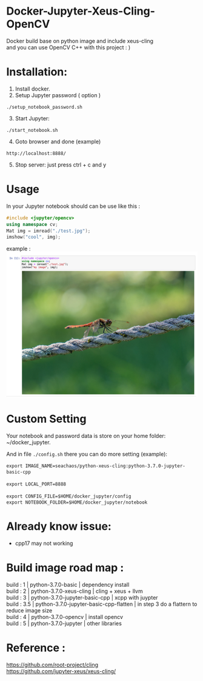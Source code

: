 # Docker-Jupyter-Xeus-Cling-OpenCV
Docker build base on python image and include xeus-cling  
and you can use OpenCV C++ with this project : )  


# Installation:
1. Install docker.  
2. Setup Jupyter password ( option )
```
./setup_notebook_password.sh
```

3.  Start Jupyter:
```
./start_notebook.sh
```

4. Goto browser and done (example) 
```
http://localhost:8888/
```

5. Stop server:  just press ctrl + c and y 

# Usage
In your Jupyter notebook should can be use like this :
```c++
#include <jupyter/opencv>
using namespace cv;
Mat img = imread("./test.jpg");
imshow("cool", img);
```

example :
![demo image](https://github.com/Seachaos/opencv-cpp-for-xeus-cling/blob/master/notebook/demo.png)


# Custom Setting
Your notebook and password data is store on your home folder:  ~/docker_jupyter.  

And in file `./config.sh` there you can do more setting (example):
```shell
export IMAGE_NAME=seachaos/python-xeus-cling:python-3.7.0-jupyter-basic-cpp

export LOCAL_PORT=8888

export CONFIG_FILE=$HOME/docker_jupyter/config
export NOTEBOOK_FOLDER=$HOME/docker_jupyter/notebook
```


# Already know issue:
- cpp17 may not working


# Build image road map :
build :  1  | python-3.7.0-basic                     | dependency install  
build :  2  | python-3.7.0-xeus-cling                | cling + xeus + llvm  
build :  3  | python-3.7.0-jupyter-basic-cpp         | xcpp with juypter  
build : 3.5 | python-3.7.0-jupyter-basic-cpp-flatten | in step 3 do a flattern to reduce image size  
build :  4  | python-3.7.0-opencv                    | install opencv    
build :  5  | python-3.7.0-jupyter            | other libraries 

# Reference :  

https://github.com/root-project/cling  
https://github.com/jupyter-xeus/xeus-cling/  
